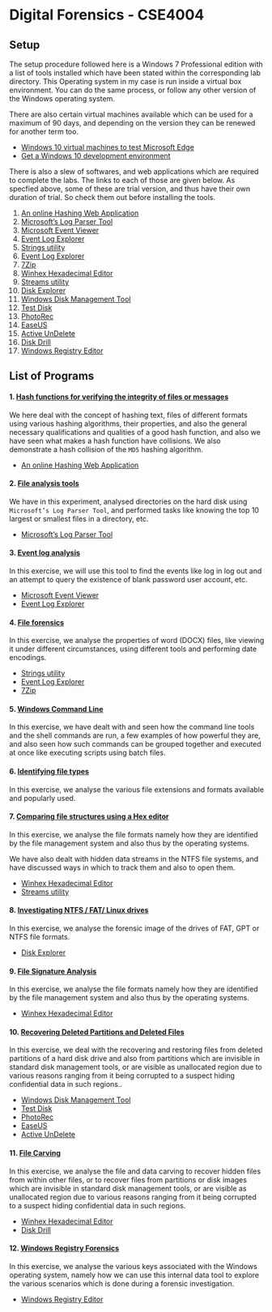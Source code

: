 # Digital Forensics - CSE4004


## Setup

The setup procedure followed here is a Windows 7 Professional edition with a list of tools installed which have been stated within the corresponding lab directory. This Operating system in my case is run inside a virtual box environment. You can do the same process, or follow any other version of the Windows operating system.

There are also certain virtual machines available which can be used for a maximum of 90 days, and depending on the version they can be renewed for another term too.

* [Windows 10 virtual machines to test Microsoft Edge](https://developer.microsoft.com/en-us/microsoft-edge/tools/vms/)
* [Get a Windows 10 development environment](https://developer.microsoft.com/en-us/windows/downloads/virtual-machines/)


There is also a slew of softwares, and web applications which are required to complete the labs. The links to each of those are given below. As specfied above, some of these are trial version, and thus have their own duration of trial. So check them out before installing the tools.

1. [An online Hashing Web Application](http://www.fileformat.info/tool/hash.htm)
2. [Microsoft’s Log Parser Tool](https://www.microsoft.com/en-us/download/details.aspx?id=24659)
3. [Microsoft Event Viewer](https://docs.microsoft.com/en-us/host-integration-server/core/windows-event-viewer1)
4. [Event Log Explorer](https://eventlogxp.com/download.php)
5. [Strings utility](https://docs.microsoft.com/en-us/sysinternals/downloads/strings)
6. [Event Log Explorer](https://www.digital-detective.net/dcode/)
7. [7Zip](https://www.7-zip.org/download.html)
8. [Winhex Hexadecimal Editor](https://x-ways.net/winhex/)
9. [Streams utility](https://docs.microsoft.com/en-us/sysinternals/downloads/streams)
10. [Disk Explorer](https://www.runtime.org/diskexplorer.htm)
11. [Windows Disk Management Tool](https://docs.microsoft.com/en-us/windows-server/storage/disk-management/overview-of-disk-management)
12. [Test Disk](https://www.cgsecurity.org/wiki/TestDisk)
13. [PhotoRec](https://www.cgsecurity.org/wiki/PhotoRec)
14. [EaseUS](http://down.easeus.com/product/drw_trial)
15. [Active UnDelete](http://www.active-undelete.com/undelete.htm)
16. [Disk Drill](https://www.disk-drill.com)
17. [Windows Registry Editor](https://www.regedit.us/)



## List of Programs

#### 1. [Hash functions for verifying the integrity of files or messages](./Hash_Functions_Lab_1)

We here deal with the concept of hashing text, files of different formats using various hashing algorithms, their properties, and also the general necessary qualifications and qualities of a good hash function, and also we have seen what makes a hash function have collisions. We also demonstrate a hash collision of the `MD5` hashing algorithm.

* [An online Hashing Web Application](http://www.fileformat.info/tool/hash.htm)


#### 2. [File analysis tools](./File_Analysis_Lab_2)

We have in this experiment, analysed directories on the hard disk using `Microsoft’s Log Parser Tool`, and performed tasks like knowing the top 10 largest or smallest files in a directory, etc.

* [Microsoft’s Log Parser Tool](https://www.microsoft.com/en-us/download/details.aspx?id=24659)


#### 3. [Event log analysis](./Event_Logs_Lab_3)

In this exercise, we will use this tool to find the events like log in log out and an attempt to query the existence of blank password user account, etc.

* [Microsoft Event Viewer](https://docs.microsoft.com/en-us/host-integration-server/core/windows-event-viewer1)
* [Event Log Explorer](https://eventlogxp.com/download.php)


#### 4. [File forensics](./File_Forensics_Lab_4)

In this exercise, we analyse the properties of word (DOCX) files, like viewing it under different circumstances, using different tools and performing date encodings.

* [Strings utility](https://docs.microsoft.com/en-us/sysinternals/downloads/strings)
* [Event Log Explorer](https://www.digital-detective.net/dcode/)
* [7Zip](https://www.7-zip.org/download.html)


#### 5. [Windows Command Line](./Windows_Command_Line_Lab_5)

In this exercise, we have dealt with and seen how the command line tools and the shell commands are run, a few examples of how powerful they are, and also seen how such commands can be grouped together and executed at once like executing scripts using batch files.


#### 6. [Identifying file types](./File_Formats_Lab_6)

In this exercise, we analyse the various file extensions and formats available and popularly used.


#### 7. [Comparing file structures using a Hex editor](./File_Structures_Lab_7)

In this exercise, we analyse the file formats namely how they are identified by the file management system and also thus by the operating systems.

We have also dealt with hidden data streams in the NTFS file systems, and have discussed ways in which to track them and also to open them.

* [Winhex Hexadecimal Editor](https://x-ways.net/winhex/)
* [Streams utility](https://docs.microsoft.com/en-us/sysinternals/downloads/streams)


#### 8. [Investigating NTFS / FAT/ Linux drives](./Investigating_Drives_Lab_8)

In this exercise, we analyse the forensic image of the drives of FAT, GPT or NTFS file formats.

* [Disk Explorer](https://www.runtime.org/diskexplorer.htm)


#### 9. [File Signature Analysis](./File_Signatures_Lab_9)

In this exercise, we analyse the file formats namely how they are identified by the file management system and also thus by the operating systems.

* [Winhex Hexadecimal Editor](https://x-ways.net/winhex/)


#### 10. [Recovering Deleted Partitions and Deleted Files](./Partition_Recovery_Lab_10)

In this exercise, we deal with the recovering and restoring files from deleted partitions of a hard disk drive and also from partitions which are invisible in standard disk management tools, or are visible as unallocated region due to various reasons ranging from it being corrupted to a suspect hiding confidential data in such regions..

* [Windows Disk Management Tool](https://docs.microsoft.com/en-us/windows-server/storage/disk-management/overview-of-disk-management)
* [Test Disk](https://www.cgsecurity.org/wiki/TestDisk)
* [PhotoRec](https://www.cgsecurity.org/wiki/PhotoRec)
* [EaseUS](http://down.easeus.com/product/drw_trial)
* [Active UnDelete](http://www.active-undelete.com/undelete.htm)


#### 11. [File Carving](./File_Carving_Lab_11)

In this exercise, we analyse the file and data carving to recover hidden files from within other files, or to recover files from partitions or disk images which are invisible in standard disk management tools, or are visible as unallocated region due to various reasons ranging from it being corrupted to a suspect hiding confidential data in such regions.

* [Winhex Hexadecimal Editor](https://x-ways.net/winhex/)
* [Disk Drill](https://www.disk-drill.com)


#### 12. [Windows Registry Forensics](./Windows_Registry_Lab_12)

In this exercise, we analyse the various keys associated with the Windows operating system, namely how we can use this internal data tool to explore the various scenarios which is done during a forensic investigation.

* [Windows Registry Editor](https://www.regedit.us/)

